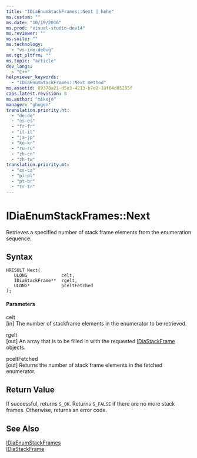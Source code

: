```yaml
---
title: "IDiaEnumStackFrames::Next | hehe"
ms.custom: ""
ms.date: "10/19/2016"
ms.prod: "visual-studio-dev14"
ms.reviewer: ""
ms.suite: ""
ms.technology: 
  - "vs-ide-debug"
ms.tgt_pltfrm: ""
ms.topic: "article"
dev_langs: 
  - "C++"
helpviewer_keywords: 
  - "IDiaEnumStackFrames::Next method"
ms.assetid: 09378a21-d5e3-4213-b7e2-10f04d85295f
caps.latest.revision: 8
ms.author: "mikejo"
manager: "ghogen"
translation.priority.ht: 
  - "de-de"
  - "es-es"
  - "fr-fr"
  - "it-it"
  - "ja-jp"
  - "ko-kr"
  - "ru-ru"
  - "zh-cn"
  - "zh-tw"
translation.priority.mt: 
  - "cs-cz"
  - "pl-pl"
  - "pt-br"
  - "tr-tr"
---
```

# IDiaEnumStackFrames::Next
Retrieves a specified number of stack frame elements from the enumeration sequence.  
  
## Syntax  
  
```cpp#  
HRESULT Next(   
   ULONG             celt,  
   IDiaStackFrame**  rgelt,  
   ULONG*            pceltFetched  
);  
```  
  
#### Parameters  
 celt  
 [in] The number of stackframe elements in the enumerator to be retrieved.  
  
 rgelt  
 [out] An array that is to be filled in with the requested [IDiaStackFrame](../debug-interface-access/idiastackframe.md) objects.  
  
 pceltFetched  
 [out] Returns the number of stack frame elements in the fetched enumerator.  
  
## Return Value  
 If successful, returns `S_OK`. Returns `S_FALSE` if there are no more stack frames. Otherwise, returns an error code.  
  
## See Also  
 [IDiaEnumStackFrames](../debug-interface-access/idiaenumstackframes.md)   
 [IDiaStackFrame](../debug-interface-access/idiastackframe.md)
